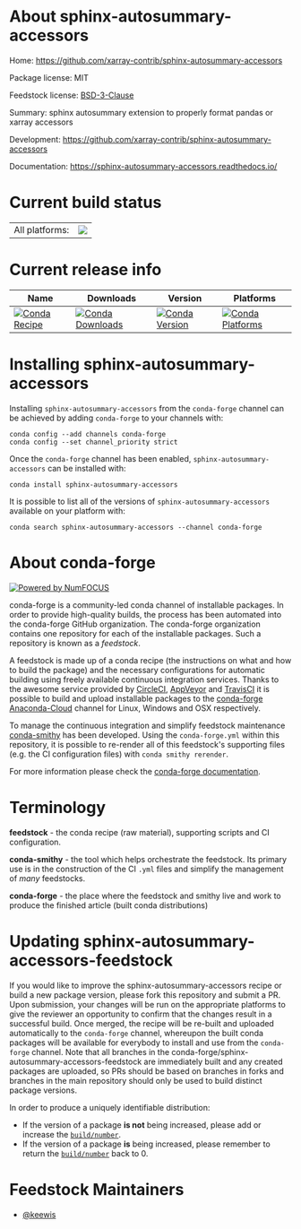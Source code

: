 About sphinx-autosummary-accessors
==================================

Home: https://github.com/xarray-contrib/sphinx-autosummary-accessors

Package license: MIT

Feedstock license: [BSD-3-Clause](https://github.com/conda-forge/sphinx-autosummary-accessors-feedstock/blob/master/LICENSE.txt)

Summary: sphinx autosummary extension to properly format pandas or xarray accessors

Development: https://github.com/xarray-contrib/sphinx-autosummary-accessors

Documentation: https://sphinx-autosummary-accessors.readthedocs.io/

Current build status
====================


<table><tr><td>All platforms:</td>
    <td>
      <a href="https://dev.azure.com/conda-forge/feedstock-builds/_build/latest?definitionId=10453&branchName=master">
        <img src="https://dev.azure.com/conda-forge/feedstock-builds/_apis/build/status/sphinx-autosummary-accessors-feedstock?branchName=master">
      </a>
    </td>
  </tr>
</table>

Current release info
====================

| Name | Downloads | Version | Platforms |
| --- | --- | --- | --- |
| [![Conda Recipe](https://img.shields.io/badge/recipe-sphinx--autosummary--accessors-green.svg)](https://anaconda.org/conda-forge/sphinx-autosummary-accessors) | [![Conda Downloads](https://img.shields.io/conda/dn/conda-forge/sphinx-autosummary-accessors.svg)](https://anaconda.org/conda-forge/sphinx-autosummary-accessors) | [![Conda Version](https://img.shields.io/conda/vn/conda-forge/sphinx-autosummary-accessors.svg)](https://anaconda.org/conda-forge/sphinx-autosummary-accessors) | [![Conda Platforms](https://img.shields.io/conda/pn/conda-forge/sphinx-autosummary-accessors.svg)](https://anaconda.org/conda-forge/sphinx-autosummary-accessors) |

Installing sphinx-autosummary-accessors
=======================================

Installing `sphinx-autosummary-accessors` from the `conda-forge` channel can be achieved by adding `conda-forge` to your channels with:

```
conda config --add channels conda-forge
conda config --set channel_priority strict
```

Once the `conda-forge` channel has been enabled, `sphinx-autosummary-accessors` can be installed with:

```
conda install sphinx-autosummary-accessors
```

It is possible to list all of the versions of `sphinx-autosummary-accessors` available on your platform with:

```
conda search sphinx-autosummary-accessors --channel conda-forge
```


About conda-forge
=================

[![Powered by NumFOCUS](https://img.shields.io/badge/powered%20by-NumFOCUS-orange.svg?style=flat&colorA=E1523D&colorB=007D8A)](http://numfocus.org)

conda-forge is a community-led conda channel of installable packages.
In order to provide high-quality builds, the process has been automated into the
conda-forge GitHub organization. The conda-forge organization contains one repository
for each of the installable packages. Such a repository is known as a *feedstock*.

A feedstock is made up of a conda recipe (the instructions on what and how to build
the package) and the necessary configurations for automatic building using freely
available continuous integration services. Thanks to the awesome service provided by
[CircleCI](https://circleci.com/), [AppVeyor](https://www.appveyor.com/)
and [TravisCI](https://travis-ci.com/) it is possible to build and upload installable
packages to the [conda-forge](https://anaconda.org/conda-forge)
[Anaconda-Cloud](https://anaconda.org/) channel for Linux, Windows and OSX respectively.

To manage the continuous integration and simplify feedstock maintenance
[conda-smithy](https://github.com/conda-forge/conda-smithy) has been developed.
Using the ``conda-forge.yml`` within this repository, it is possible to re-render all of
this feedstock's supporting files (e.g. the CI configuration files) with ``conda smithy rerender``.

For more information please check the [conda-forge documentation](https://conda-forge.org/docs/).

Terminology
===========

**feedstock** - the conda recipe (raw material), supporting scripts and CI configuration.

**conda-smithy** - the tool which helps orchestrate the feedstock.
                   Its primary use is in the construction of the CI ``.yml`` files
                   and simplify the management of *many* feedstocks.

**conda-forge** - the place where the feedstock and smithy live and work to
                  produce the finished article (built conda distributions)


Updating sphinx-autosummary-accessors-feedstock
===============================================

If you would like to improve the sphinx-autosummary-accessors recipe or build a new
package version, please fork this repository and submit a PR. Upon submission,
your changes will be run on the appropriate platforms to give the reviewer an
opportunity to confirm that the changes result in a successful build. Once
merged, the recipe will be re-built and uploaded automatically to the
`conda-forge` channel, whereupon the built conda packages will be available for
everybody to install and use from the `conda-forge` channel.
Note that all branches in the conda-forge/sphinx-autosummary-accessors-feedstock are
immediately built and any created packages are uploaded, so PRs should be based
on branches in forks and branches in the main repository should only be used to
build distinct package versions.

In order to produce a uniquely identifiable distribution:
 * If the version of a package **is not** being increased, please add or increase
   the [``build/number``](https://docs.conda.io/projects/conda-build/en/latest/resources/define-metadata.html#build-number-and-string).
 * If the version of a package **is** being increased, please remember to return
   the [``build/number``](https://docs.conda.io/projects/conda-build/en/latest/resources/define-metadata.html#build-number-and-string)
   back to 0.

Feedstock Maintainers
=====================

* [@keewis](https://github.com/keewis/)


